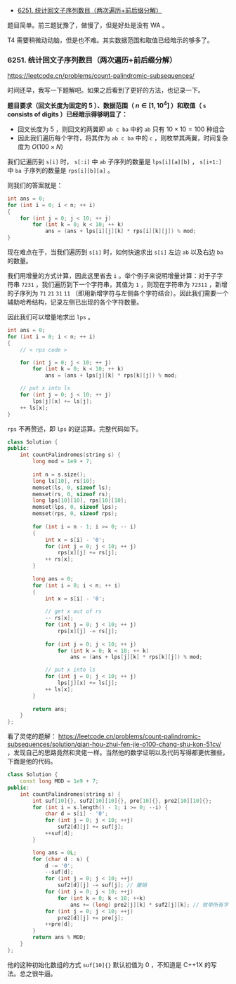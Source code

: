 
<!-- @import "[TOC]" {cmd="toc" depthFrom=1 depthTo=6 orderedList=false} -->

<!-- code_chunk_output -->

- [6251. 统计回文子序列数目（两次遍历+前后缀分解）](#6251-统计回文子序列数目两次遍历前后缀分解)

<!-- /code_chunk_output -->

题目简单。前三题犹豫了，做慢了，但是好处是没有 WA 。

T4 需要稍微动动脑，但是也不难。其实数据范围和取值已经暗示的够多了。

### 6251. 统计回文子序列数目（两次遍历+前后缀分解）

https://leetcode.cn/problems/count-palindromic-subsequences/

时间还早，我写一下题解吧。如果之后看到了更好的方法，也记录一下。

**题目要求（回文长度为固定的 $5$ ）、数据范围（ $n \in [1, 10^4]$ ）和取值（ `s` consists of digits ）已经暗示得够明显了：**
- 回文长度为 $5$ ，则回文的两翼即 `ab c ba` 中的 `ab` 只有 $10\times 10 = 100$ 种组合
- 因此我们遍历每个字符，将其作为 `ab c ba` 中的 `c` ，则枚举其两翼，时间复杂度为 $O(100 \times N)$

我们记遍历到 `s[i]` 时， `s[:i]` 中 `ab` 子序列的数量是 `lps[i][a][b]` ， `s[i+1:]` 中 `ba` 子序列的数量是 `rps[i][b][a]` 。

则我们的答案就是：

```cpp
int ans = 0;
for (int i = 0; i < n; ++ i)
{
    for (int j = 0; j < 10; ++ j)
        for (int k = 0; k < 10; ++ k)
            ans = (ans + lps[i][j][k] * rps[i][k][j]) % mod;
}
```

现在难点在于，当我们遍历到 `s[i]` 时，如何快速求出 `s[i]` 左边 `ab` 以及右边 `ba` 的数量。

我们用增量的方式计算，因此这里省去 `i` 。举个例子来说明增量计算：对于子字符串 `7231` ，我们遍历到下一个字符串，其值为 `1` ，则现在字符串为 `72311` ，新增的子序列为 `71` `21` `31` `11` （即用新增字符与左侧各个字符结合）。因此我们需要一个辅助哈希结构，记录左侧已出现的各个字符数量。

因此我们可以增量地求出 `lps` 。

```cpp
int ans = 0;
for (int i = 0; i < n; ++ i)
{
    // < rps code >

    for (int j = 0; j < 10; ++ j)
        for (int k = 0; k < 10; ++ k)
            ans = (ans + lps[j][k] * rps[k][j]) % mod;

    // put x into ls
    for (int j = 0; j < 10; ++ j)
        lps[j][x] += ls[j];
    ++ ls[x];
}
```

`rps` 不再赘述，即 `lps` 的逆运算。完整代码如下。

```cpp
class Solution {
public:
    int countPalindromes(string s) {
        long mod = 1e9 + 7;
        
        int n = s.size();
        long ls[10], rs[10];
        memset(ls, 0, sizeof ls);
        memset(rs, 0, sizeof rs);
        long lps[10][10], rps[10][10];
        memset(lps, 0, sizeof lps);
        memset(rps, 0, sizeof rps);
        
        for (int i = n - 1; i >= 0; -- i)
        {
            int x = s[i] - '0';
            for (int j = 0; j < 10; ++ j)
                rps[x][j] += rs[j];
            ++ rs[x];
        }
        
        long ans = 0;
        for (int i = 0; i < n; ++ i)
        {
            int x = s[i] - '0';
            
            // get x out of rs
            -- rs[x];
            for (int j = 0; j < 10; ++ j)
                rps[x][j] -= rs[j];
            
            for (int j = 0; j < 10; ++ j)
                for (int k = 0; k < 10; ++ k)
                    ans = (ans + lps[j][k] * rps[k][j]) % mod;

            // put x into ls
            for (int j = 0; j < 10; ++ j)
                lps[j][x] += ls[j];
            ++ ls[x];
        }
        
        return ans;
    }
};
```

看了灵佬的题解： https://leetcode.cn/problems/count-palindromic-subsequences/solution/qian-hou-zhui-fen-jie-o100-chang-shu-kon-51cv/ ，发现自己的思路竟然和灵佬一样。当然他的数学证明以及代码写得都更优雅些，下面是他的代码。

```cpp
class Solution {
    const long MOD = 1e9 + 7;
public:
    int countPalindromes(string s) {
        int suf[10]{}, suf2[10][10]{}, pre[10]{}, pre2[10][10]{};
        for (int i = s.length() - 1; i >= 0; --i) {
            char d = s[i] - '0';
            for (int j = 0; j < 10; ++j)
                suf2[d][j] += suf[j];
            ++suf[d];
        }

        long ans = 0L;
        for (char d : s) {
            d -= '0';
            --suf[d];
            for (int j = 0; j < 10; ++j)
                suf2[d][j] -= suf[j]; // 撤销
            for (int j = 0; j < 10; ++j)
                for (int k = 0; k < 10; ++k)
                    ans += (long) pre2[j][k] * suf2[j][k]; // 枚举所有字符组合
            for (int j = 0; j < 10; ++j)
                pre2[d][j] += pre[j];
            ++pre[d];
        }
        return ans % MOD;
    }
};
```

他的这种初始化数组的方式 `suf[10]{}` 默认初值为 0 ，不知道是 C++1X 的写法。总之很牛逼。
